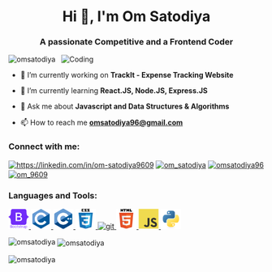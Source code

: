 
<h1 align="center">Hi 👋, I'm Om Satodiya</h1>
<h3 align="center">A passionate Competitive and a Frontend Coder</h3>
<img src="https://raw.githubusercontent.com/TheDudeThatCode/TheDudeThatCode/master/Assets/Developer.gif" align="right" alt="Coding" width="400" >
<p align="left"> <img src="https://komarev.com/ghpvc/?username=omsatodiya&label=Profile%20views&color=0e75b6&style=flat" alt="omsatodiya" /> </p>

- 🔭 I’m currently working on **TrackIt - Expense Tracking Website**

- 🌱 I’m currently learning **React.JS, Node.JS, Express.JS**

- 💬 Ask me about **Javascript and Data Structures & Algorithms**

- 📫 How to reach me **omsatodiya96@gmail.com**

<h3 align="left">Connect with me:</h3>
<p align="left">
<a href="https://linkedin.com/in/https://linkedin.com/in/om-satodiya9609" target="blank"><img align="center" src="https://raw.githubusercontent.com/rahuldkjain/github-profile-readme-generator/master/src/images/icons/Social/linked-in-alt.svg" alt="https://linkedin.com/in/om-satodiya9609" height="30" width="40" /></a>
<a href="https://www.codechef.com/users/om_satodiya" target="blank"><img align="center" src="https://cdn.jsdelivr.net/npm/simple-icons@3.1.0/icons/codechef.svg" alt="om_satodiya" height="30" width="40" /></a>
<a href="https://codeforces.com/profile/omsatodiya96" target="blank"><img align="center" src="https://raw.githubusercontent.com/rahuldkjain/github-profile-readme-generator/master/src/images/icons/Social/codeforces.svg" alt="omsatodiya96" height="30" width="40" /></a>
<a href="https://www.leetcode.com/om_9609" target="blank"><img align="center" src="https://raw.githubusercontent.com/rahuldkjain/github-profile-readme-generator/master/src/images/icons/Social/leet-code.svg" alt="om_9609" height="30" width="40" /></a>
</p>

<h3 align="left">Languages and Tools:</h3>
<p align="left"> <a href="https://getbootstrap.com" target="_blank" rel="noreferrer"> <img src="https://raw.githubusercontent.com/devicons/devicon/master/icons/bootstrap/bootstrap-plain-wordmark.svg" alt="bootstrap" width="40" height="40"/> </a> <a href="https://www.cprogramming.com/" target="_blank" rel="noreferrer"> <img src="https://raw.githubusercontent.com/devicons/devicon/master/icons/c/c-original.svg" alt="c" width="40" height="40"/> </a> <a href="https://www.w3schools.com/cpp/" target="_blank" rel="noreferrer"> <img src="https://raw.githubusercontent.com/devicons/devicon/master/icons/cplusplus/cplusplus-original.svg" alt="cplusplus" width="40" height="40"/> </a> <a href="https://www.w3schools.com/css/" target="_blank" rel="noreferrer"> <img src="https://raw.githubusercontent.com/devicons/devicon/master/icons/css3/css3-original-wordmark.svg" alt="css3" width="40" height="40"/> </a> <a href="https://git-scm.com/" target="_blank" rel="noreferrer"> <img src="https://www.vectorlogo.zone/logos/git-scm/git-scm-icon.svg" alt="git" width="40" height="40"/> </a> <a href="https://www.w3.org/html/" target="_blank" rel="noreferrer"> <img src="https://raw.githubusercontent.com/devicons/devicon/master/icons/html5/html5-original-wordmark.svg" alt="html5" width="40" height="40"/> </a> <a href="https://developer.mozilla.org/en-US/docs/Web/JavaScript" target="_blank" rel="noreferrer"> <img src="https://raw.githubusercontent.com/devicons/devicon/master/icons/javascript/javascript-original.svg" alt="javascript" width="40" height="40"/> </a> <a href="https://www.python.org" target="_blank" rel="noreferrer"> <img src="https://raw.githubusercontent.com/devicons/devicon/master/icons/python/python-original.svg" alt="python" width="40" height="40"/> </a> </p>

<p><img align="left" src="https://github-readme-stats.vercel.app/api/top-langs?username=omsatodiya&show_icons=true&locale=en&layout=compact" alt="omsatodiya" /></p>

<p>&nbsp;<img align="center" src="https://github-readme-stats.vercel.app/api?username=omsatodiya&show_icons=true&locale=en" alt="omsatodiya" /></p>

<p><img align="center" src="https://github-readme-streak-stats.herokuapp.com/?user=omsatodiya&" alt="omsatodiya" /></p>

